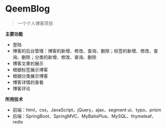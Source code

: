 # QeemBlog

> 一个个人博客项目

**主要功能**

- 登陆
- 博客的后台管理：博客的新增、修改、查询、删除；标签的新增、修改、查询、删除；分类的新增、修改、查询、删除
- 博客文章的展示
- 根据标签展示博客
- 根据分类展示博客
- 博客详情的查看
- 博客评论

**所用技术**

- 前端：html，css，JavaScript，jQuery，ajax、segment ui、typo、prism
- 后端：SpringBoot、SpringMVC、MyBatisPlus、MySQL、thymeleaf、redis
